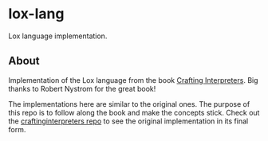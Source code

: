 # lox-lang

Lox language implementation.

## About

Implementation of the Lox language from the book [Crafting Interpreters](https://craftinginterpreters.com/). Big thanks to Robert Nystrom for the great book!

The implementations here are similar to the original ones. The purpose of this repo is to follow along the book and make the concepts stick. Check out the [craftinginterpreters repo](https://github.com/munificent/craftinginterpreters) to see the original implementation in its final form.
